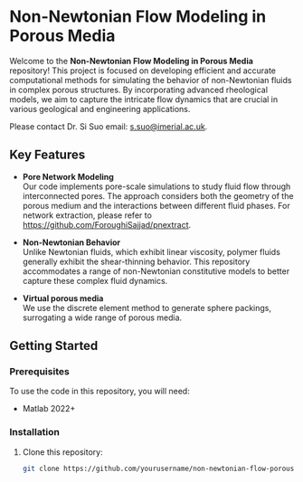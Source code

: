 # Non-Newtonian Flow Modeling in Porous Media

Welcome to the **Non-Newtonian Flow Modeling in Porous Media** repository! This project is focused on developing efficient and accurate computational methods for simulating the behavior of non-Newtonian fluids in complex porous structures. By incorporating advanced rheological models, we aim to capture the intricate flow dynamics that are crucial in various geological and engineering applications.

Please contact Dr. Si Suo email: s.suo@imerial.ac.uk.

## Key Features

- **Pore Network Modeling**  
  Our code implements pore-scale simulations to study fluid flow through interconnected pores. The approach considers both the geometry of the porous medium and the interactions between different fluid phases.
  For network extraction, please refer to https://github.com/ForoughiSajjad/pnextract.

- **Non-Newtonian Behavior**  
  Unlike Newtonian fluids, which exhibit linear viscosity, polymer fluids generally exhibit the shear-thinning behavior. This repository accommodates a range of non-Newtonian constitutive models to better capture these complex fluid dynamics.

- **Virtual porous media**  
  We use the discrete element method to generate sphere packings, surrogating a wide range of porous media. 

## Getting Started

### Prerequisites

To use the code in this repository, you will need:

- Matlab 2022+

### Installation

1. Clone this repository:
   ```bash
   git clone https://github.com/yourusername/non-newtonian-flow-porous-media.git
